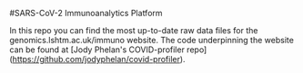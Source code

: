 #SARS-CoV-2 Immunoanalytics Platform

In this repo you can find the most up-to-date raw data files for the genomics.lshtm.ac.uk/immuno website. The code underpinning the website can be found at [Jody Phelan's COVID-profiler repo] (https://github.com/jodyphelan/covid-profiler).

